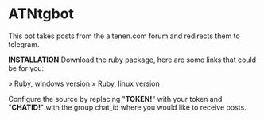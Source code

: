 # ATNtgbot
This bot takes posts from the altenen.com forum and redirects them to telegram.

<b>INSTALLATION</b>
Download the ruby package, here are some links that could be for you:

» <a href="https://rubyinstaller.org/">Ruby, windows version</a>
» <a href="">Ruby, linux version</a>


Configure the source by replacing "<b>TOKEN!</b>" with your token and "<b>CHATID!</b>" with the group chat_id where you would like to receive posts.

